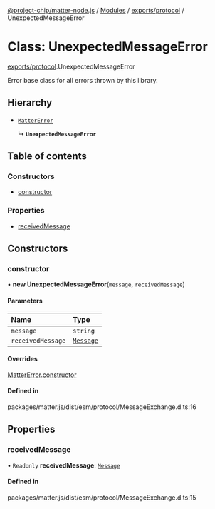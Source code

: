 [@project-chip/matter-node.js](../README.md) / [Modules](../modules.md) / [exports/protocol](../modules/exports_protocol.md) / UnexpectedMessageError

# Class: UnexpectedMessageError

[exports/protocol](../modules/exports_protocol.md).UnexpectedMessageError

Error base class for all errors thrown by this library.

## Hierarchy

- [`MatterError`](exports_common.MatterError.md)

  ↳ **`UnexpectedMessageError`**

## Table of contents

### Constructors

- [constructor](exports_protocol.UnexpectedMessageError.md#constructor)

### Properties

- [receivedMessage](exports_protocol.UnexpectedMessageError.md#receivedmessage)

## Constructors

### constructor

• **new UnexpectedMessageError**(`message`, `receivedMessage`)

#### Parameters

| Name | Type |
| :------ | :------ |
| `message` | `string` |
| `receivedMessage` | [`Message`](../interfaces/exports_codec.Message.md) |

#### Overrides

[MatterError](exports_common.MatterError.md).[constructor](exports_common.MatterError.md#constructor)

#### Defined in

packages/matter.js/dist/esm/protocol/MessageExchange.d.ts:16

## Properties

### receivedMessage

• `Readonly` **receivedMessage**: [`Message`](../interfaces/exports_codec.Message.md)

#### Defined in

packages/matter.js/dist/esm/protocol/MessageExchange.d.ts:15
